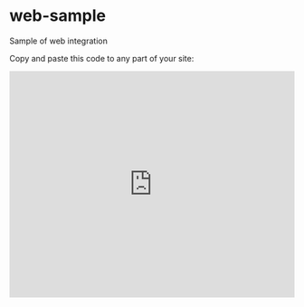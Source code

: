 # web-sample
Sample of web integration

Copy and paste this code to any part of your site:


<div style="width:100%; height:400px">
<iframe src="https://cexdirect.com/buy?placementId=8e29e9b1-f3d0-4dd4-9920-08773ebcf0fa&redirectUrl=https://cexdirect.com/buy"
 width="100%" height="100%" frameborder="0"></iframe>
</div>
